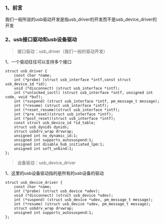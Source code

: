 ### 1、前言  

我们一般所说的usb驱动开发是指usb_driver的开发而不是usb_device_driver的开发

### 2、usb接口驱动和usb设备驱动  

> 接口驱动：usb_driver（我们一般的驱动开发）

1、一个驱动往往可以支持多个接口   

```
struct usb_driver {
    const char *name;
    int (*probe) (struct usb_interface *intf,const struct usb_device_id *id);
    void (*disconnect) (struct usb_interface *intf);
    int (*unlocked_ioctl) (struct usb_interface *intf, unsigned int code, void *buf);
    int (*suspend) (struct usb_interface *intf, pm_message_t message);
    int (*resume) (struct usb_interface *intf);
    int (*reset_resume)(struct usb_interface *intf);
    int (*pre_reset)(struct usb_interface *intf);
    int (*post_reset)(struct usb_interface *intf);
    const struct usb_device_id *id_table;
    struct usb_dynids dynids;
    struct usbdrv_wrap drvwrap;
    unsigned int no_dynamic_id:1;
    unsigned int supports_autosuspend:1;
    unsigned int disable_hub_initiated_lpm:1;
    unsigned int soft_unbind:1;
};
```

> 设备驱动：usb_device_driver  

1、这里的usb设备驱动指的是所有的usb设备的驱动
```
struct usb_device_driver {
    const char *name;
    int (*probe) (struct usb_device *udev);
    void (*disconnect) (struct usb_device *udev);
    int (*suspend) (struct usb_device *udev, pm_message_t message);
    int (*resume) (struct usb_device *udev, pm_message_t message);
    struct usbdrv_wrap drvwrap;
    unsigned int supports_autosuspend:1;
};
```

